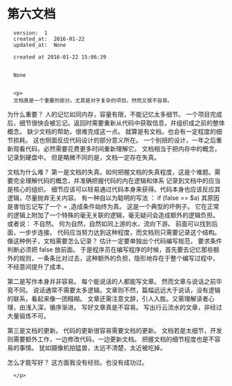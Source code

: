 
  # 第六文档

      version:  1
      created_at:  2016-01-22
      updated_at:  None

      created at 2016-01-22 15:06:39 


      None


      <p>
      文档真是一个重要的部分。尤其是对于复杂的项目。然而又很不容易。
为什么重要？ 
人的记忆如同内存，容量有限，不能记忆太多细节。
一个项目完成后，细节很快会被忘记。返回时需要重新从代码中获取信息，并组织成之前的整体概念。
缺少文档的帮助，很难完成这一点。 就算是有文档，也会有一定程度的细节损耗。
这也侧面反应代码设计的部分意义所在。 一个别扭的设计，一年之后重新观看代码，必然需要花费更多时间重新理解它。
文档相当于把内存中的概念，记录到硬盘中。 但是略微不同的是，文档一定存在失真。

文档为什么难？
第一是文档的失真。如何把握文档的失真程度，这是个难题。需要完全理解代码的概念，并准确把握代码的内在逻辑和体系
记录到文档中的应当是核心的组织。 细节应该可以轻易通过代码本身来获得。代码本身也应该反应其逻辑，尽量抛弃无关内容。
有一种自以为聪明的写法 ：
	if (false == $a) 
其原因是害怕忘记写了一个  = ,造成条件始终为真。 
这是一个典型的坏例子。 它在正常的逻辑上附加了一个特殊的毫无关联的逻辑，毫无疑问会造成额外的逻辑负担。
或者说： 不自然。
何为自然，自然如同上游的水，流向下游。 前面可以找到后面，一步步连接。 
代码应当努力达到这种程度，而文档则只需要记录这个结构。
像这种例子，文档需要怎么记录？ 
估计一定要单独出个代码编写规范， 要求条件判断必须把 false 放前面。
于是程序员在编写程序的时候，首先要去记忆那些额外的规则，一条条比对过去，这种额外的负担，隐形地存在于整个编写过程中，
不经意间提升了成本。

第二是写作本身并非容易。
每个能说话的人都能写文章。 然而文章与说话之前毕竟不同。 
说话通常不需要太多逻辑。文章则不然，篇幅远远大于说话，没有逻辑的联系，看起来像一团糨糊。
文章还需注意文辞，引人入胜。又需理解读者心理，由浅入深，循序渐进。 
写好文章真是不容易。
写出行云流水的文章，非经过大量锻炼不可。

第三是文档的更新。
代码的更新很容易需要文档的更新。 文档若是太细节，开发则需要额外工作，一边修改代码，一边更新文档。
把握文档的细节程度也是不容易的事情。
犹如摄像机拍猛兽，太远不清楚，太近被吃掉。

怎么才能写好？
这方面我没有经验。也没有成功过。

      </p>

  